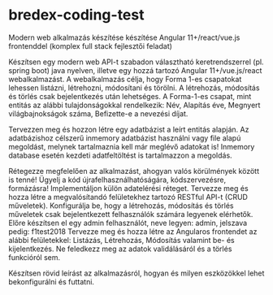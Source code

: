 # bredex-coding-test
Modern web alkalmazás készítése készítése Angular 11+/react/vue.js frontenddel (komplex full stack fejlesztői feladat)

Készítsen egy modern web API-t szabadon választható keretrendszerrel (pl. spring boot) java nyelven,
illetve egy hozzá tartozó Angular 11+/vue.js/react webalkalmazást.
A webalkalmazás célja, hogy Forma 1-es csapatokat lehessen listázni, létrehozni, módosítani és törölni.
A létrehozás, módosítás és törlés csak bejelentkezés után lehetséges.
A Forma-1-es csapat, mint entitás az alábbi tulajdonságokkal rendelkezik: Név, Alapítás éve, Megnyert világbajnokságok száma, Befizette-e a nevezési díjat.

Tervezzen meg és hozzon létre egy adatbázist a leírt entitás alapján. Az adatbázishoz célszerű inmemory adatbázist használni vagy file alapú megoldást, melynek tartalmaznia kell már meglévő adatokat is! Inmemory database esetén kezdeti adatfeltöltést is tartalmazzon a megoldás.

Rétegezze megfelelően az alkalmazást, ahogyan valós körülmények között is tenné! Ügyelj a kód újrafelhasználhatóságára, kódszervezésre, formázásra!
Implementáljon külön adatelérési réteget.
Tervezze meg és hozza létre a megvalósítandó felületekhez tartozó RESTful API-t (CRUD műveletek).
Konfigurálja be, hogy a létrehozás, módosítás és törlés műveletek csak bejelentkezett felhasználók számára legyenek elérhetők.
Előre készítsen el egy admin felhasználót, neve legyen: admin, jelszava pedig: f1test2018
Tervezze meg és hozza létre az Angularos frontendet az alábbi felületekkel: Listázás, Létrehozás, Módosítás valamint be- és kijelentkezés. Ne feledkezz meg az adatok validálásáról és a törlés funkcióról sem.

Készítsen rövid leírást az alkalmazásról, hogyan és milyen eszközökkel lehet bekonfigurálni és futtatni.
